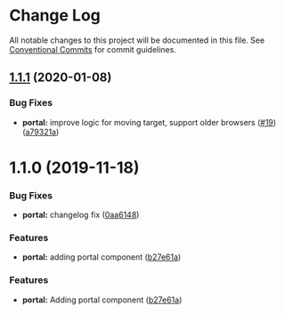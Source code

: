 # Change Log

All notable changes to this project will be documented in this file.
See [Conventional Commits](https://conventionalcommits.org) for commit guidelines.

## [1.1.1](https://github.com/marko-js/tags/compare/@marko-tags/portal@1.1.0...@marko-tags/portal@1.1.1) (2020-01-08)


### Bug Fixes

* **portal:** improve logic for moving target, support older browsers ([#19](https://github.com/marko-js/tags/issues/19)) ([a79321a](https://github.com/marko-js/tags/commit/a79321a8073abe0e5c486e574803c763d70b38e0))





# 1.1.0 (2019-11-18)


### Bug Fixes

* **portal:** changelog fix ([0aa6148](https://github.com/marko-js/tags/commit/0aa6148a67a37869649494afee78d11bfd09353b))


### Features

* **portal:** adding portal component ([b27e61a](https://github.com/marko-js/tags/commit/b27e61a82d69e71e4796ff8391dc467d3a6f9d17))






### Features

* **portal:** Adding portal component ([b27e61a](https://github.com/marko-js/tags/commit/b27e61a))
